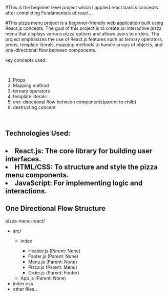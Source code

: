 #This is the beginner level project which I applied react basics concepts after completing Fundamentals of react.... 

#This pizza menu project is a beginner-friendly web application built using React.js concepts. The goal of this project is to create an interactive pizza menu that displays various pizza options and allows users to orders. The project emphasizes the use of React.js features such as ternary operators, props, template literals, mapping methods to handle arrays of objects, and one-directional flow between components. 

<p>key concepts used:</p>
<br/>
<ol>
  <li>Props</li>
  <li>Mapping method</li>
  <li>ternary operators</li>
  <li>template literals</li>
  <li>one-directional flow between components(parent to child)</li>
  <li>destructing concept</li>
</ol>
</br>

<h2>Technologies Used:<h2/>
<li>React.js: The core library for building user interfaces.</li>
<li>HTML/CSS: To structure and style the pizza menu components.</li>
<li>JavaScript: For implementing logic and interactions.</li>
<h2>One Directional Flow Structure</h2>
<p>pizza-menu-react/</p>
<ul>
  <li>
    <p>src/</p>
    <ul>
      <li>
        <p>index</p>
        <ul>
          <li>Header.js (Parent: None)</li>
          <li>Footer.js (Parent: None)</li>
          <li>Menu.js (Parent: None)</li>
          <li>Pizza.js (Parent: Menu)</li>
          <li>Order.js (Parent: Footer)</li>
        </ul>
      </li>
      <li>App.js (Parent: None)</li>
    </ul>
  </li>
  <li>index.css</li>
  <li>other files...</li>
</ul>



